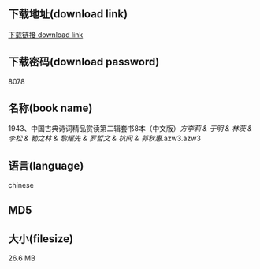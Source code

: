 ## 下载地址(download link)
[下载链接 download link](https://tutu365.netlify.app/?s=1943%E3%80%81%E4%B8%AD%E5%9B%BD%E5%8F%A4%E5%85%B8%E8%AF%97%E8%AF%8D%E7%B2%BE%E5%93%81%E8%B5%8F%E8%AF%BB%E7%AC%AC%E4%BA%8C%E8%BE%91%E5%A5%97%E4%B9%A68%E6%9C%AC%EF%BC%88%E4%B8%AD%E6%96%87%E7%89%88%EF%BC%89_%E6%96%B9%E6%9D%8E%E8%8E%89+%26+%E4%BA%8E%E6%98%8E+%26+%E6%9E%97%E8%8C%A8+%26+%E6%9D%8E%E6%9D%BE+%26+%E5%8B%92%E4%B9%8B%E6%9E%97+%26+%E9%BB%8E%E8%80%80%E5%85%88+%26+%E7%BD%97%E5%93%B2%E6%96%87+%26+%E6%9D%AD%E9%97%B4+%26+%E9%83%AD%E7%A7%8B%E6%83%A0_.azw3)

## 下载密码(download password)
8078

## 名称(book name)
1943、中国古典诗词精品赏读第二辑套书8本（中文版）_方李莉 & 于明 & 林茨 & 李松 & 勒之林 & 黎耀先 & 罗哲文 & 杭间 & 郭秋惠_.azw3.azw3

## 语言(language)
chinese

## MD5


## 大小(filesize)
26.6 MB
